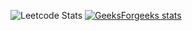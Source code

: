 ![Leetcode Stats](https://leetcard.jacoblin.cool/Vyshnav_KS?ext=heatmap)
[![GeeksForgeeks stats](https://geeks-for-geeks-stats-api.vercel.app/?userName=whyyysh)](<YOUR_LINK_HERE>)

<!--
**vyshnavkarunonYT/vyshnavkarunonYT** is a ✨ _special_ ✨ repository because its `README.md` (this file) appears on your GitHub profile.

Here are some ideas to get you started:

- 🔭 I’m currently working on ...
- 🌱 I’m currently learning ...
- 👯 I’m looking to collaborate on ...
- 🤔 I’m looking for help with ...
- 💬 Ask me about ...
- 📫 How to reach me: ...
- 😄 Pronouns: ...
- ⚡ Fun fact: ...
-->
